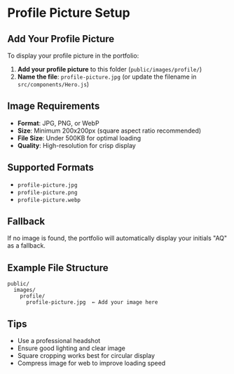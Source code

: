 # Profile Picture Setup

## Add Your Profile Picture

To display your profile picture in the portfolio:

1. **Add your profile picture** to this folder (`public/images/profile/`)
2. **Name the file**: `profile-picture.jpg` (or update the filename in `src/components/Hero.js`)

## Image Requirements

- **Format**: JPG, PNG, or WebP
- **Size**: Minimum 200x200px (square aspect ratio recommended)
- **File Size**: Under 500KB for optimal loading
- **Quality**: High-resolution for crisp display

## Supported Formats

- `profile-picture.jpg`
- `profile-picture.png` 
- `profile-picture.webp`

## Fallback

If no image is found, the portfolio will automatically display your initials "AQ" as a fallback.

## Example File Structure

```
public/
  images/
    profile/
      profile-picture.jpg  ← Add your image here
```

## Tips

- Use a professional headshot
- Ensure good lighting and clear image
- Square cropping works best for circular display
- Compress image for web to improve loading speed 